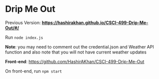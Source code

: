 # Drip Me Out

Previous Version: **https://hashirakhan.github.io/CSCI-499-Drip-Me-Out/#/**

Run `node index.js`

**Note**: you may need to comment out the credential.json and Weather API function and also note that you will not have current weather updates

**Front-end**: https://github.com/HashirAKhan/CSCI-499-Drip-Me-Out

On front-end, run `npm start`
